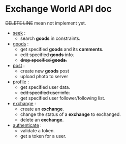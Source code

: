 # Exchange World API doc

~~DELETE LINE~~ mean not implement yet.

- [seek](./seek.md) :
    - search **goods** in constraints.
- [goods](./goods.md) :
    - get specified **goods** and its **comments**.
    - ~~edit specified **goods** info.~~
    - ~~drop specified **goods**.~~
- [post](./post.md) :
    - create new **goods** post
    - upload photo to server
- [profile](./profile.md) :
    - get specified user data.
    - ~~edit specified user info.~~
    - get specified user follower/following list.
- [exchange](./exchange.md) :
    - create an **exchange**.
    - change the status of a **exchange** to exchanged.
    - delete an **exchange**.
- [authenticate](./authenticate.md) :
    - validate a token.
    - get a token for a user.
